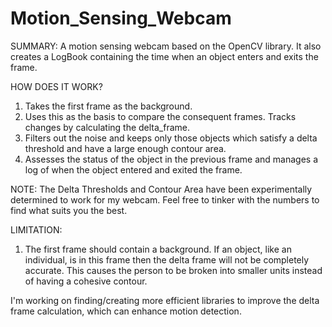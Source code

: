 # Motion_Sensing_Webcam
SUMMARY: A motion sensing webcam based on the OpenCV library. It also creates a LogBook containing the time when an object enters and exits the frame.  

HOW DOES IT WORK? 
1. Takes the first frame as the background. 
2. Uses this as the basis to compare the consequent frames. Tracks changes by calculating the delta_frame. 
3. Filters out the noise and keeps only those objects which satisfy a delta threshold and have a large enough contour area. 
4. Assesses the status of the object in the previous frame and manages a log of when the object entered and exited the frame.  

NOTE: The Delta Thresholds and Contour Area have been experimentally determined to work for my webcam. Feel free to tinker with the numbers to find what suits you the best.

LIMITATION:
1. The first frame should contain a background. If an object, like an individual, is in this frame then the delta frame will not be completely accurate. This causes the person to be broken into smaller units instead of having a cohesive contour.

I'm working on finding/creating more efficient libraries to improve the delta frame calculation, which can enhance motion detection.
